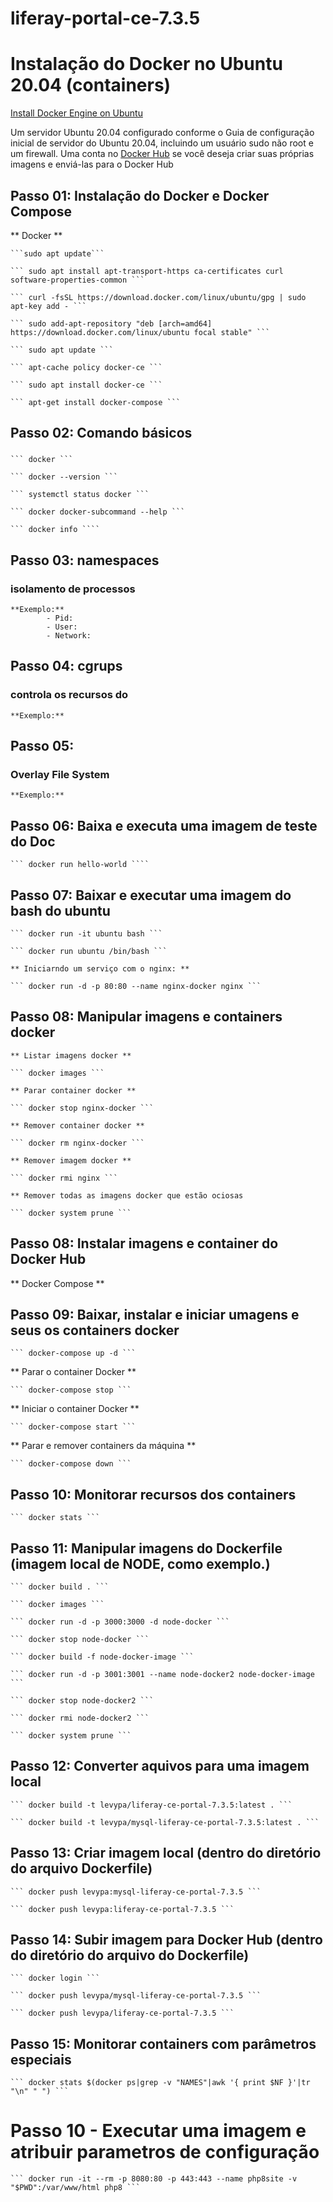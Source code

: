 # liferay-portal-ce-7.3.5

# Instalação do Docker no Ubuntu 20.04 (containers)

[Install Docker Engine on Ubuntu](https://docs.docker.com/engine/install/ubuntu/)

Um servidor Ubuntu 20.04 configurado conforme o Guia de configuração inicial de servidor do Ubuntu 20.04, incluindo um usuário sudo não root e um firewall. Uma conta no [Docker Hub](https://hub.docker.com/) se você deseja criar suas próprias imagens e enviá-las para o Docker Hub

## Passo 01: Instalação do Docker e Docker Compose

** Docker **

    ```sudo apt update```

    ``` sudo apt install apt-transport-https ca-certificates curl software-properties-common ```

    ``` curl -fsSL https://download.docker.com/linux/ubuntu/gpg | sudo apt-key add - ```

    ``` sudo add-apt-repository "deb [arch=amd64] https://download.docker.com/linux/ubuntu focal stable" ```

    ``` sudo apt update ```

    ``` apt-cache policy docker-ce ```

    ``` sudo apt install docker-ce ```

    ``` apt-get install docker-compose ```

## Passo 02: Comando básicos
### 

    ``` docker ```

    ``` docker --version ```

    ``` systemctl status docker ```

    ``` docker docker-subcommand --help ```

    ``` docker info ````

## Passo 03: namespaces
### isolamento de processos
    **Exemplo:** 
            - Pid:
            - User:
            - Network:

## Passo 04: cgrups
### controla os recursos do
    **Exemplo:**

## Passo 05: 
### Overlay File System
    **Exemplo:**

## Passo 06: Baixa e executa uma imagem de teste do Doc

    ``` docker run hello-world ````

## Passo 07: Baixar e executar uma imagem do bash do ubuntu

    ``` docker run -it ubuntu bash ```     

    ``` docker run ubuntu /bin/bash ```  

    ** Iniciarndo um serviço com o nginx: **

    ``` docker run -d -p 80:80 --name nginx-docker nginx ```

## Passo 08: Manipular imagens e containers docker

    ** Listar imagens docker **

    ``` docker images ```

    ** Parar container docker **

    ``` docker stop nginx-docker ```

    ** Remover container docker **

    ``` docker rm nginx-docker ```

    ** Remover imagem docker **

    ``` docker rmi nginx ```

    ** Remover todas as imagens docker que estão ociosas

    ``` docker system prune ```

## Passo 08: Instalar imagens e container do Docker Hub

 ** Docker Compose **

## Passo 09: Baixar, instalar e iniciar umagens e seus os containers docker

    ``` docker-compose up -d ```

** Parar o container Docker **

    ``` docker-compose stop ```

** Iniciar o container Docker **

    ``` docker-compose start ```

** Parar e remover containers da máquina **

    ``` docker-compose down ```

## Passo 10: Monitorar recursos dos containers

    ``` docker stats ```


## Passo 11: Manipular imagens do Dockerfile (imagem local de NODE, como exemplo.)

    ``` docker build . ```

    ``` docker images ```

    ``` docker run -d -p 3000:3000 -d node-docker ```

    ``` docker stop node-docker ```

    ``` docker build -f node-docker-image ```

    ``` docker run -d -p 3001:3001 --name node-docker2 node-docker-image ```

    ``` docker stop node-docker2 ```

    ``` docker rmi node-docker2 ```

    ``` docker system prune ```


## Passo 12: Converter aquivos para uma imagem local

    ``` docker build -t levypa/liferay-ce-portal-7.3.5:latest . ```

    ``` docker build -t levypa/mysql-liferay-ce-portal-7.3.5:latest . ```

## Passo 13: Criar imagem local (dentro do diretório do arquivo Dockerfile)

    ``` docker push levypa:mysql-liferay-ce-portal-7.3.5 ```

    ``` docker push levypa:liferay-ce-portal-7.3.5 ```

## Passo 14: Subir imagem para Docker Hub (dentro do diretório do arquivo do Dockerfile)

    ``` docker login ```

    ``` docker push levypa/mysql-liferay-ce-portal-7.3.5 ```

    ``` docker push levypa/liferay-ce-portal-7.3.5 ```

## Passo 15: Monitorar containers com parâmetros especiais

    ``` docker stats $(docker ps|grep -v "NAMES"|awk '{ print $NF }'|tr "\n" " ") ```

# Passo 10 - Executar uma imagem e atribuir parametros de configuração

    ``` docker run -it --rm -p 8080:80 -p 443:443 --name php8site -v "$PWD":/var/www/html php8 ```


